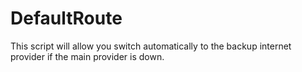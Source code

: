 # DefaultRoute
This script will allow you switch automatically to the backup internet provider if the main provider is down.
